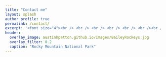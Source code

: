 ```yaml
---
title: "Contact me"
layout: splash
author_profile: true
permalink: /contact/
excerpt: '<font size="4"><br /> <br /> <br /> <br /> <br /> <br /><br />Austin H Patton<br />School of Biological Sciences<br />Washington State University<br />Pullman, WA 99164-4236<br /></font>'
header:
  overlay_image: austinhpatton.github.io/Images/BaileyRockeys.jpg
  overlay_filter: 0.2
  caption: "Rocky Mountain National Park"
---
```


